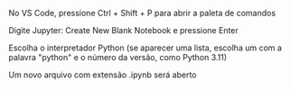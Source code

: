 No VS Code, pressione Ctrl + Shift + P para abrir a paleta de comandos

Digite Jupyter: Create New Blank Notebook e pressione Enter

Escolha o interpretador Python (se aparecer uma lista, escolha um com a palavra "python" e o número da versão, como Python 3.11)

Um novo arquivo com extensão .ipynb será aberto